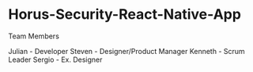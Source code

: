 # Horus-Security-React-Native-App

Team Members

Julian - Developer
Steven - Designer/Product Manager
Kenneth - Scrum Leader
Sergio - Ex. Designer
